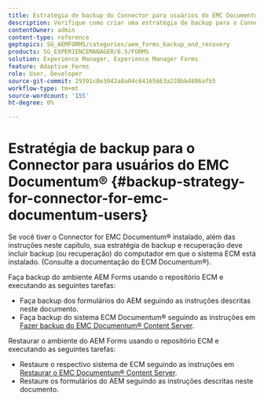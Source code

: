 ```yaml
---
title: Estratégia de backup do Connector para usuários do EMC Documentum&reg;
description: Verifique como criar uma estratégia de backup para o Connector para usuários do EMC Documentum&reg;.
contentOwner: admin
content-type: reference
geptopics: SG_AEMFORMS/categories/aem_forms_backup_and_recovery
products: SG_EXPERIENCEMANAGER/6.5/FORMS
solution: Experience Manager, Experience Manager Forms
feature: Adaptive Forms
role: User, Developer
source-git-commit: 29391c8e3042a8a04c64165663a228bb4886afb5
workflow-type: tm+mt
source-wordcount: '155'
ht-degree: 0%

---
```


# Estratégia de backup para o Connector para usuários do EMC Documentum® {#backup-strategy-for-connector-for-emc-documentum-users}

Se você tiver o Connector for EMC Documentum® instalado, além das instruções neste capítulo, sua estratégia de backup e recuperação deve incluir backup (ou recuperação) do computador em que o sistema ECM está instalado. (Consulte a documentação do ECM Documentum®).

Faça backup do ambiente AEM Forms usando o repositório ECM e executando as seguintes tarefas:

* Faça backup dos formulários do AEM seguindo as instruções descritas neste documento.
* Faça backup do sistema ECM Documentum® seguindo as instruções em [Fazer backup do EMC Documentum® Content Server](/help/forms/using/admin-help/backing-recovering-emc-documentum-repository.md#back-up-the-emc-documentum-content-server).

Restaurar o ambiente do AEM Forms usando o repositório ECM e executando as seguintes tarefas:

* Restaure o respectivo sistema de ECM seguindo as instruções em [Restaurar o EMC Documentum® Content Server](/help/forms/using/admin-help/backing-recovering-emc-documentum-repository.md#restore-the-emc-documentum-content-server).
* Restaure os formulários do AEM seguindo as instruções descritas neste documento.
